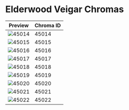 # Elderwood Veigar Chromas

| Preview | Chroma ID |
|---------|-----------|
| ![45014](https://raw.communitydragon.org/latest/plugins/rcp-be-lol-game-data/global/default/v1/champion-chroma-images/45/45014.png) | 45014 |
| ![45015](https://raw.communitydragon.org/latest/plugins/rcp-be-lol-game-data/global/default/v1/champion-chroma-images/45/45015.png) | 45015 |
| ![45016](https://raw.communitydragon.org/latest/plugins/rcp-be-lol-game-data/global/default/v1/champion-chroma-images/45/45016.png) | 45016 |
| ![45017](https://raw.communitydragon.org/latest/plugins/rcp-be-lol-game-data/global/default/v1/champion-chroma-images/45/45017.png) | 45017 |
| ![45018](https://raw.communitydragon.org/latest/plugins/rcp-be-lol-game-data/global/default/v1/champion-chroma-images/45/45018.png) | 45018 |
| ![45019](https://raw.communitydragon.org/latest/plugins/rcp-be-lol-game-data/global/default/v1/champion-chroma-images/45/45019.png) | 45019 |
| ![45020](https://raw.communitydragon.org/latest/plugins/rcp-be-lol-game-data/global/default/v1/champion-chroma-images/45/45020.png) | 45020 |
| ![45021](https://raw.communitydragon.org/latest/plugins/rcp-be-lol-game-data/global/default/v1/champion-chroma-images/45/45021.png) | 45021 |
| ![45022](https://raw.communitydragon.org/latest/plugins/rcp-be-lol-game-data/global/default/v1/champion-chroma-images/45/45022.png) | 45022 |